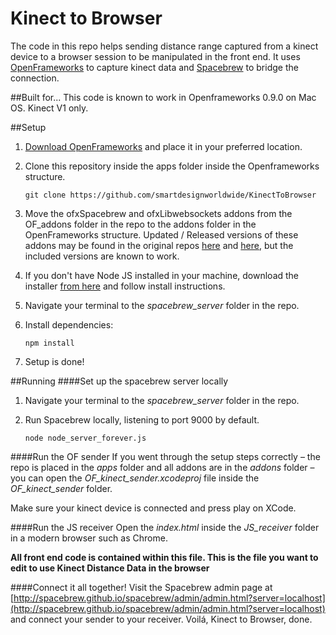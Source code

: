 # Kinect to Browser

The code in this repo helps sending distance range captured from a kinect device to a browser session to be manipulated in the front end. It uses [OpenFrameworks](https://www.openframeworks.cc) to capture kinect data and [Spacebrew](https://docs.spacebrew.cc) to bridge the connection.

##Built for...
This code is known to work in Openframeworks 0.9.0 on Mac  OS. Kinect V1 only.

##Setup

1. [Download OpenFrameworks](http://openframeworks.cc/download/) and place it in your preferred location.

2. Clone this repository inside the apps folder inside the Openframeworks structure.

	```
	git clone https://github.com/smartdesignworldwide/KinectToBrowser
	```

3. Move the ofxSpacebrew and ofxLibwebsockets addons from the OF_addons folder in the repo to the addons folder in the OpenFrameworks structure. Updated / Released versions of these addons may be found in the original repos [here](https://github.com/Spacebrew/ofxSpacebrew) and [here](https://github.com/labatrockwell/ofxLibwebsockets), but the included versions are known to work.

4. If you don't have Node JS installed in your machine, download the installer [from here](https://nodejs.org) and follow install instructions.

5. Navigate your terminal to the *spacebrew_server* folder in the repo. 

6. Install dependencies:

	```
	npm install
	```

7. Setup is done!

##Running
####Set up the spacebrew server locally

1. Navigate your terminal to the *spacebrew_server* folder in the repo.
2. Run Spacebrew locally, listening to port 9000 by default. 
	
	```
	node node_server_forever.js
	```

####Run the OF sender
If you went through the setup steps correctly – the repo is placed in the *apps* folder and all addons are in the *addons* folder – you can open the *OF_kinect_sender.xcodeproj* file inside the *OF_kinect_sender* folder.

Make sure your kinect device is connected and press play on XCode.

####Run the JS receiver
Open the *index.html* inside the *JS_receiver* folder in a modern browser such as Chrome. 

**All front end code is contained within this file. This is the file you want to edit to use  Kinect Distance Data in the browser**

####Connect it all together!
Visit the Spacebrew admin page at [http://spacebrew.github.io/spacebrew/admin/admin.html?server=localhost](http://spacebrew.github.io/spacebrew/admin/admin.html?server=localhost) and connect your sender to your receiver. Voilá, Kinect to Browser, done.




